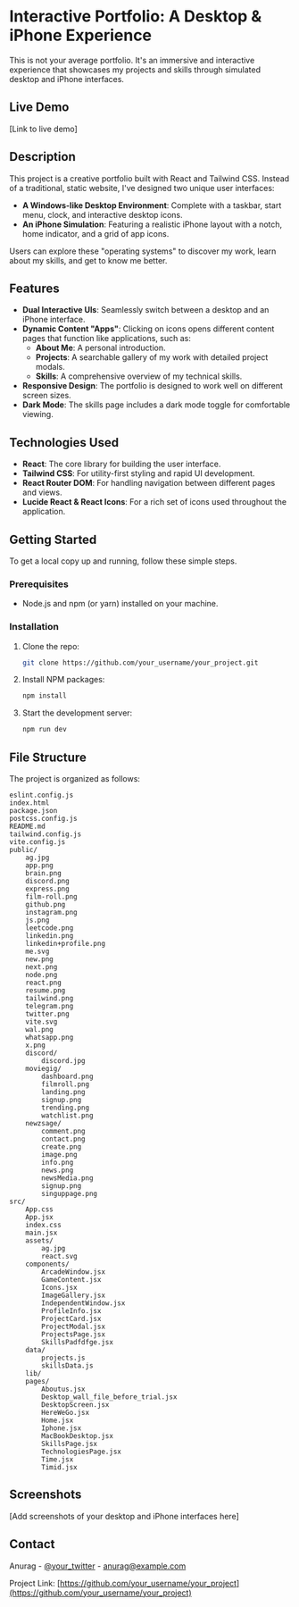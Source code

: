 # Interactive Portfolio: A Desktop & iPhone Experience

This is not your average portfolio. It's an immersive and interactive experience that showcases my projects and skills through simulated desktop and iPhone interfaces.

## Live Demo

[Link to live demo]

## Description

This project is a creative portfolio built with React and Tailwind CSS. Instead of a traditional, static website, I've designed two unique user interfaces:

*   **A Windows-like Desktop Environment**: Complete with a taskbar, start menu, clock, and interactive desktop icons.
*   **An iPhone Simulation**: Featuring a realistic iPhone layout with a notch, home indicator, and a grid of app icons.

Users can explore these "operating systems" to discover my work, learn about my skills, and get to know me better.

## Features

*   **Dual Interactive UIs**: Seamlessly switch between a desktop and an iPhone interface.
*   **Dynamic Content "Apps"**: Clicking on icons opens different content pages that function like applications, such as:
    *   **About Me**: A personal introduction.
    *   **Projects**: A searchable gallery of my work with detailed project modals.
    *   **Skills**: A comprehensive overview of my technical skills.
*   **Responsive Design**: The portfolio is designed to work well on different screen sizes.
*   **Dark Mode**: The skills page includes a dark mode toggle for comfortable viewing.

## Technologies Used

*   **React**: The core library for building the user interface.
*   **Tailwind CSS**: For utility-first styling and rapid UI development.
*   **React Router DOM**: For handling navigation between different pages and views.
*   **Lucide React & React Icons**: For a rich set of icons used throughout the application.

## Getting Started

To get a local copy up and running, follow these simple steps.

### Prerequisites

*   Node.js and npm (or yarn) installed on your machine.

### Installation

1.  Clone the repo:
    ```sh
    git clone https://github.com/your_username/your_project.git
    ```
2.  Install NPM packages:
    ```sh
    npm install
    ```
3.  Start the development server:
    ```sh
    npm run dev
    ```

## File Structure

The project is organized as follows:

```
eslint.config.js
index.html
package.json
postcss.config.js
README.md
tailwind.config.js
vite.config.js
public/
	ag.jpg
	app.png
	brain.png
	discord.png
	express.png
	film-roll.png
	github.png
	instagram.png
	js.png
	leetcode.png
	linkedin.png
	linkedin+profile.png
	me.svg
	new.png
	next.png
	node.png
	react.png
	resume.png
	tailwind.png
	telegram.png
	twitter.png
	vite.svg
	wal.png
	whatsapp.png
	x.png
	discord/
		discord.jpg
	moviegig/
		dashboard.png
		filmroll.png
		landing.png
		signup.png
		trending.png
		watchlist.png
	newzsage/
		comment.png
		contact.png
		create.png
		image.png
		info.png
		news.png
		newsMedia.png
		signup.png
		singuppage.png
src/
	App.css
	App.jsx
	index.css
	main.jsx
	assets/
		ag.jpg
		react.svg
	components/
		ArcadeWindow.jsx
		GameContent.jsx
		Icons.jsx
		ImageGallery.jsx
		IndependentWindow.jsx
		ProfileInfo.jsx
		ProjectCard.jsx
		ProjectModal.jsx
		ProjectsPage.jsx
		SkillsPadfdfge.jsx
	data/
		projects.js
		skillsData.js
	lib/
	pages/
		Aboutus.jsx
		Desktop_wall_file_before_trial.jsx
		DesktopScreen.jsx
		HereWeGo.jsx
		Home.jsx
		Iphone.jsx
		MacBookDesktop.jsx
		SkillsPage.jsx
		TechnologiesPage.jsx
		Time.jsx
		Timid.jsx
```

## Screenshots

[Add screenshots of your desktop and iPhone interfaces here]

## Contact

Anurag - [@your_twitter](https://twitter.com/your_twitter) - anurag@example.com

Project Link: [https://github.com/your_username/your_project](https://github.com/your_username/your_project)
